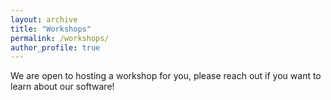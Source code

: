 ```yaml
---
layout: archive
title: "Workshops"
permalink: /workshops/
author_profile: true
---
```


We are open to hosting a workshop for you, please reach out if you want to learn about our software!
